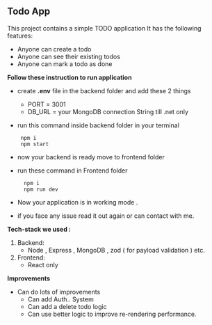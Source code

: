 ## Todo App
This project contains a simple TODO application
It has the following features:

- Anyone  can create a todo
- Anyone can see their existing todos
- Anyone can mark a todo as done

**Follow these instruction to run application**
- create **.env** file in the backend folder and add these 2 things
	-  PORT = 3001
	- DB_URL = your MongoDB connection String till .net only
- run this command inside backend folder in your terminal 
 
       npm i
       npm start

- now your backend is ready move to frontend folder
- run these command in Frontend folder 

	    npm i
	    npm run dev

   
 - Now your application is in working mode .
 - if you face any issue read it out again or can contact with me.


**Tech-stack we used :**
 1. Backend:
	 - Node , Express , MongoDB , zod ( for payload validation ) etc.
2. Frontend:
	- React only 

**Improvements**

 - Can do lots of improvements
	 -  Can add Auth.. System
	 - Can add a delete todo logic 
	 - Can use better logic to improve re-rendering performance.
